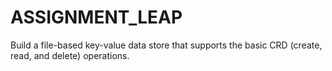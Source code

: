 # ASSIGNMENT_LEAP
Build a file-based key-value data store that supports the basic CRD (create, read, and delete) operations.
